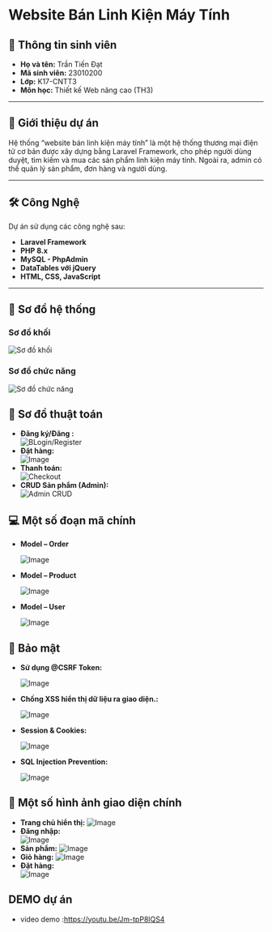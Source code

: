 # Website Bán Linh Kiện Máy Tính 

## 👤 Thông tin sinh viên

- **Họ và tên:** Trần Tiến Đạt  
- **Mã sinh viên:** 23010200 
- **Lớp:** K17-CNTT3  
- **Môn học:** Thiết kế Web nâng cao (TH3)  

---
## 📝 Giới thiệu dự án
Hệ thống “website bán linh kiện máy tính” là một hệ thống thương mại điện tử cơ bản được xây dựng bằng Laravel Framework, cho phép người dùng duyệt, tìm kiếm và mua các sản phẩm linh kiện máy tính. Ngoài ra, admin có thể quản lý sản phẩm, đơn hàng và người dùng.

---
## 🛠️ Công Nghệ
Dự án sử dụng các công nghệ sau:
- **Laravel Framework**
- **PHP 8.x**
- **MySQL - PhpAdmin**
- **DataTables với jQuery**
- **HTML, CSS, JavaScript**

---

## 📍 Sơ đồ hệ thống
### Sơ đồ khối
![Sơ đồ khối](https://github.com/user-attachments/assets/7c41868a-561f-4aa5-a20e-1ebb3156c71f)
### Sơ đồ chức năng
![Sơ đồ chức năng](https://github.com/user-attachments/assets/223548a8-c193-46c9-b5c7-2335b2a9f483)
## 📍 Sơ đồ thuật toán

- **Đăng ký/Đăng :**  
  ![BLogin/Register](https://github.com/user-attachments/assets/699fff31-ea1f-4e15-9ebc-792e9e04c570)
- **Đặt hàng:**  
  ![Image](https://github.com/user-attachments/assets/72d6ef47-5540-4464-8e1f-b58deb60eb12) 
- **Thanh toán:**  
  ![Checkout](https://github.com/user-attachments/assets/8f7b4eaf-63b7-45e0-8b6a-f0e1d652bc53)
- **CRUD Sản phẩm (Admin):**  
  ![Admin CRUD](https://github.com/user-attachments/assets/51f00237-19f6-4da0-9032-147f741cf752)

## 💻 Một số đoạn mã chính

- **Model – Order**
  
  ![Image](https://github.com/user-attachments/assets/08a3e24b-6cee-445c-9622-6614b091e07b)
- **Model – Product**
  
  ![Image](https://github.com/user-attachments/assets/56e62ec6-b4ad-4406-815e-90026bdbf209)
- **Model – User**
  
  ![Image](https://github.com/user-attachments/assets/31ba5c43-4d84-4dc1-babf-336613d10f39)

  
## 🔐 Bảo mật
- **Sử dụng @CSRF Token:**
  
  ![Image](https://github.com/user-attachments/assets/a65729cf-fb24-4844-84c2-2a7e16937e2a)
- **Chống XSS hiển thị dữ liệu ra giao diện.:**
  
  ![Image](https://github.com/user-attachments/assets/645584ae-eefc-4942-a7e8-19f69134105f)
- **Session & Cookies:**
  
  ![Image](https://github.com/user-attachments/assets/d3574318-da9c-46f7-8e56-2344a4f0b9e1)
- **SQL Injection Prevention:**
  
  ![Image](https://github.com/user-attachments/assets/db8e2d63-e4ea-4961-8b0e-ceaf0812bc8e)
## 🔳 Một số hình ảnh giao diện chính

- **Trang chủ hiển thị:**
  ![Image](https://github.com/user-attachments/assets/92b20035-3f73-4f2e-bd4a-0e09092918f3)
- **Đăng nhập:**  
  ![Image](https://github.com/user-attachments/assets/f1a2d9d8-9098-41ed-9ee6-d600f63192a2)
- **Sản phẩm:**
  ![Image](https://github.com/user-attachments/assets/3550db46-8344-422c-acdb-b9fc2b1c89c9)
- **Giỏ hàng:**
  ![Image](https://github.com/user-attachments/assets/259bb4bc-b408-4bca-94b0-9d35a6f1f5a3)
- **Đặt hàng:**  
  ![Image](https://github.com/user-attachments/assets/a290a9c6-8343-42c9-9dfe-cb21672d0c72)

## DEMO dự án
- video demo :https://youtu.be/Jm-tpP8lQS4

